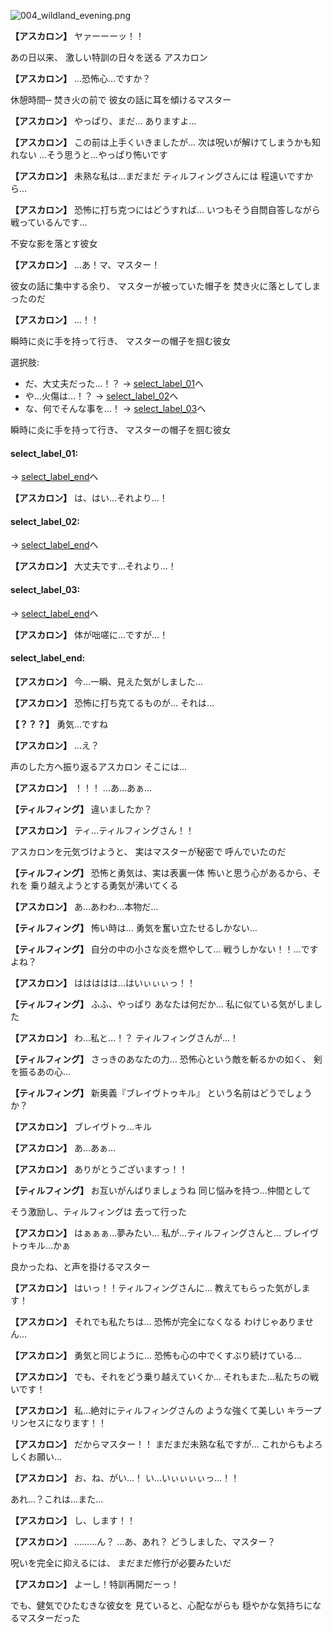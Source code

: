 
![004_wildland_evening.png](../images/backgrounds/004_wildland_evening.png)

**【アスカロン】**
ヤァーーーッ！！

あの日以来、
激しい特訓の日々を送る
アスカロン

**【アスカロン】**
…恐怖心…ですか？

休憩時間─
焚き火の前で
彼女の話に耳を傾けるマスター

**【アスカロン】**
やっぱり、まだ…
ありますよ…

**【アスカロン】**
この前は上手くいきましたが…
次は呪いが解けてしまうかも知れない
…そう思うと…やっぱり怖いです

**【アスカロン】**
未熟な私は…まだまだ
ティルフィングさんには
程遠いですから…

**【アスカロン】**
恐怖に打ち克つにはどうすれば…
いつもそう自問自答しながら
戦っているんです…

不安な影を落とす彼女

**【アスカロン】**
…あ！マ、マスター！

彼女の話に集中する余り、
マスターが被っていた帽子を
焚き火に落としてしまったのだ

**【アスカロン】**
…！！

瞬時に炎に手を持って行き、
マスターの帽子を掴む彼女

選択肢:
- だ、大丈夫だった…！？ → [select_label_01](#select_label_01)へ
- や…火傷は…！？ → [select_label_02](#select_label_02)へ
- な、何でそんな事を…！ → [select_label_03](#select_label_03)へ

瞬時に炎に手を持って行き、
マスターの帽子を掴む彼女

#### select_label_01:
 → [select_label_end](#select_label_end)へ

**【アスカロン】**
は、はい…それより…！

#### select_label_02:
 → [select_label_end](#select_label_end)へ

**【アスカロン】**
大丈夫です…それより…！

#### select_label_03:
 → [select_label_end](#select_label_end)へ

**【アスカロン】**
体が咄嗟に…ですが…！

#### select_label_end:

**【アスカロン】**
今…一瞬、見えた気がしました…

**【アスカロン】**
恐怖に打ち克てるものが…
それは…

**【？？？】**
勇気…ですね

**【アスカロン】**
…え？

声のした方へ振り返るアスカロン
そこには…

**【アスカロン】**
！！！
…あ…あぁ…

**【ティルフィング】**
違いましたか？

**【アスカロン】**
ティ…ティルフィングさん！！

アスカロンを元気づけようと、
実はマスターが秘密で
呼んでいたのだ

**【ティルフィング】**
恐怖と勇気は、実は表裏一体
怖いと思う心があるから、それを
乗り越えようとする勇気が沸いてくる

**【アスカロン】**
あ…あわわ…本物だ…

**【ティルフィング】**
怖い時は…
勇気を奮い立たせるしかない…

**【ティルフィング】**
自分の中の小さな炎を燃やして…
戦うしかない！！…ですよね？

**【アスカロン】**
ははははは…はいぃぃぃっ！！

**【ティルフィング】**
ふふ、やっぱり
あなたは何だか…
私に似ている気がしました

**【アスカロン】**
わ…私と…！？
ティルフィングさんが…！

**【ティルフィング】**
さっきのあなたの力…
恐怖心という敵を斬るかの如く、
剣を振るあの心…

**【ティルフィング】**
新奥義『ブレイヴトゥキル』
という名前はどうでしょうか？

**【アスカロン】**
ブレイヴトゥ…キル

**【アスカロン】**
あ…あぁ…

**【アスカロン】**
ありがとうございますっ！！

**【ティルフィング】**
お互いがんばりましょうね
同じ悩みを持つ…仲間として

そう激励し、ティルフィングは
去って行った

**【アスカロン】**
はぁぁぁ…夢みたい…
私が…ティルフィングさんと…
ブレイヴトゥキル…かぁ

良かったね、と声を掛けるマスター

**【アスカロン】**
はいっ！！ティルフィングさんに…
教えてもらった気がします！

**【アスカロン】**
それでも私たちは…
恐怖が完全になくなる
わけじゃありません…

**【アスカロン】**
勇気と同じように…
恐怖も心の中でくすぶり続けている…

**【アスカロン】**
でも、それをどう乗り越えていくか…
それもまた…私たちの戦いです！

**【アスカロン】**
私…絶対にティルフィングさんの
ような強くて美しい
キラープリンセスになります！！

**【アスカロン】**
だからマスター！！
まだまだ未熟な私ですが…
これからもよろしくお願い…

**【アスカロン】**
お、ね、がい…！
い…いぃぃぃぃっ…！！

あれ…？これは…また…

**【アスカロン】**
し、します！！

**【アスカロン】**
………ん？
…あ、あれ？
どうしました、マスター？

呪いを完全に抑えるには、
まだまだ修行が必要みたいだ

**【アスカロン】**
よーし！特訓再開だーっ！

でも、健気でひたむきな彼女を
見ていると、心配ながらも
穏やかな気持ちになるマスターだった